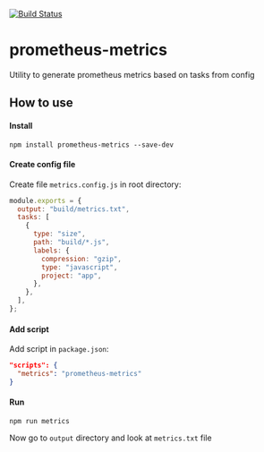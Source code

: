[![Build Status](https://travis-ci.org/akaSybe/prometheus-metrics.svg?branch=master)](https://travis-ci.org/akaSybe/prometheus-metrics)

# prometheus-metrics

Utility to generate prometheus metrics based on tasks from config

## How to use

#### Install

`npm install prometheus-metrics --save-dev`

#### Create config file

Create file `metrics.config.js` in root directory:

```js
module.exports = {
  output: "build/metrics.txt",
  tasks: [
    {
      type: "size",
      path: "build/*.js",
      labels: {
        compression: "gzip",
        type: "javascript",
        project: "app",
      },
    },
  ],
};
```

#### Add script

Add script in `package.json`:

```json
"scripts": {
  "metrics": "prometheus-metrics"
}
```

#### Run

`npm run metrics`

Now go to `output` directory and look at `metrics.txt` file
